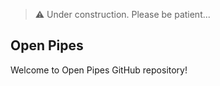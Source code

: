 > :warning: Under construction. Please be patient...

## Open Pipes

Welcome to Open Pipes GitHub repository!

